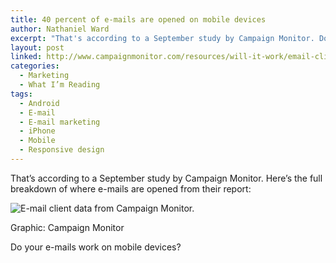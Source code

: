 ```yaml
---
title: 40 percent of e-mails are opened on mobile devices
author: Nathaniel Ward
excerpt: "That's according to a September study by Campaign Monitor. Do your e-mails work on mobile devices?"
layout: post
linked: http://www.campaignmonitor.com/resources/will-it-work/email-clients/
categories:
  - Marketing
  - What I’m Reading
tags:
  - Android
  - E-mail
  - E-mail marketing
  - iPhone
  - Mobile
  - Responsive design
---
```

That’s according to a September study by Campaign Monitor. Here’s the full breakdown of where e-mails are opened from their report:

<div id="attachment_1868" class="wp-caption aligncenter">
  <img class="size-full wp-image-1868" title="E-mail client data from Campaign Monitor." src="http://www.nathanielward.net/wp-content/uploads/2012/11/2012-11-09-email-clients-campaignmonitor.jpg" alt="E-mail client data from Campaign Monitor." /> 
  
  <p class="wp-caption-text">
    Graphic: Campaign Monitor
  </p>
</div>

Do your e-mails work on mobile devices?